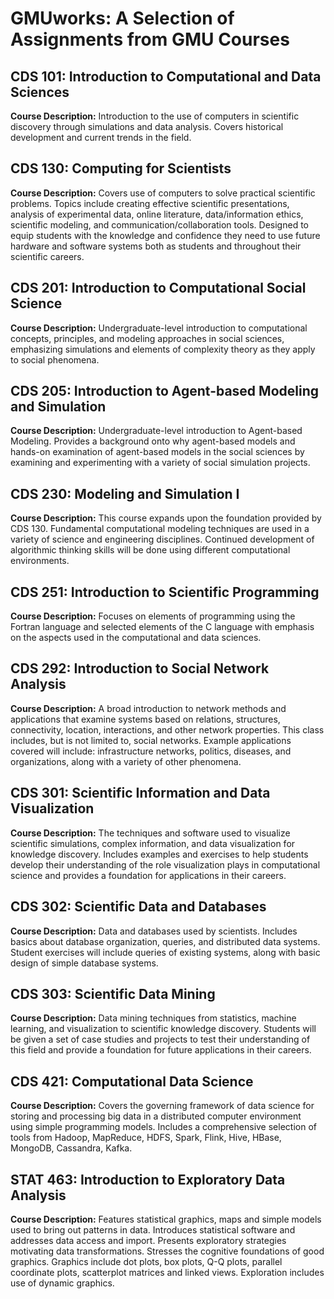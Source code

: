 # GMUworks: A Selection of Assignments from GMU Courses

## CDS 101: Introduction to Computational and Data Sciences
**Course Description:** Introduction to the use of computers in scientific discovery through simulations and data analysis. Covers historical development and current trends in the field.

## CDS 130: Computing for Scientists
**Course Description:** Covers use of computers to solve practical scientific problems. Topics include creating effective scientific presentations, analysis of experimental data, online literature, data/information ethics, scientific modeling, and communication/collaboration tools. Designed to equip students with the knowledge and confidence they need to use future hardware and software systems both as students and throughout their scientific careers.

## CDS 201: Introduction to Computational Social Science
**Course Description:** Undergraduate-level introduction to computational concepts, principles, and modeling approaches in social sciences, emphasizing simulations and elements of complexity theory as they apply to social phenomena.

## CDS 205: Introduction to Agent-based Modeling and Simulation
**Course Description:** Undergraduate-level introduction to Agent-based Modeling. Provides a background onto why agent-based models and hands-on examination of agent-based models in the social sciences by examining and experimenting with a variety of social simulation projects.

## CDS 230: Modeling and Simulation I
**Course Description:** This course expands upon the foundation provided by CDS 130. Fundamental computational modeling techniques are used in a variety of science and engineering disciplines. Continued development of algorithmic thinking skills will be done using different computational environments.

## CDS 251: Introduction to Scientific Programming
**Course Description:** Focuses on elements of programming using the Fortran language and selected elements of the C language with emphasis on the aspects used in the computational and data sciences.

## CDS 292: Introduction to Social Network Analysis
**Course Description:** A broad introduction to network methods and applications that examine systems based on relations, structures, connectivity, location, interactions, and other network properties. This class includes, but is not limited to, social networks. Example applications covered will include: infrastructure networks, politics, diseases, and organizations, along with a variety of other phenomena.

## CDS 301: Scientific Information and Data Visualization
**Course Description:** The techniques and software used to visualize scientific simulations, complex information, and data visualization for knowledge discovery. Includes examples and exercises to help students develop their understanding of the role visualization plays in computational science and provides a foundation for applications in their careers.

## CDS 302: Scientific Data and Databases
**Course Description:** Data and databases used by scientists. Includes basics about database organization, queries, and distributed data systems. Student exercises will include queries of existing systems, along with basic design of simple database systems.

## CDS 303: Scientific Data Mining
**Course Description:** Data mining techniques from statistics, machine learning, and visualization to scientific knowledge discovery. Students will be given a set of case studies and projects to test their understanding of this field and provide a foundation for future applications in their careers. 

## CDS 421: Computational Data Science
**Course Description:** Covers the governing framework of data science for storing and processing big data in a distributed computer environment using simple programming models. Includes a comprehensive selection of tools from Hadoop, MapReduce, HDFS, Spark, Flink, Hive, HBase, MongoDB, Cassandra, Kafka.

## STAT 463: Introduction to Exploratory Data Analysis
**Course Description:** Features statistical graphics, maps and simple models used to bring out patterns in data. Introduces statistical software and addresses data access and import. Presents exploratory strategies motivating data transformations. Stresses the cognitive foundations of good graphics. Graphics include dot plots, box plots, Q-Q plots, parallel coordinate plots, scatterplot matrices and linked views. Exploration includes use of dynamic graphics.
